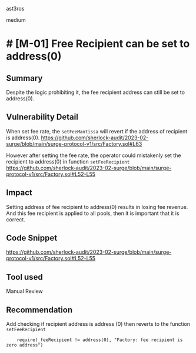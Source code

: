 ast3ros

medium

# # [M-01] Free Recipient can be set to address(0)

## Summary

Despite the logic prohibiting it, the fee recipient address can still be set to address(0).

## Vulnerability Detail

When set fee rate, the `setFeeMantissa` will revert if the address of recipient is address(0).
https://github.com/sherlock-audit/2023-02-surge/blob/main/surge-protocol-v1/src/Factory.sol#L63

However after setting the fee rate, the operator could mistakenly set the recipient to address(0) in function `setFeeRecipient`
https://github.com/sherlock-audit/2023-02-surge/blob/main/surge-protocol-v1/src/Factory.sol#L52-L55

## Impact

Setting address of fee recipient to address(0) results in losing fee revenue. And this fee recipient is applied to all pools, then it is important that it is correct.

## Code Snippet

https://github.com/sherlock-audit/2023-02-surge/blob/main/surge-protocol-v1/src/Factory.sol#L52-L55

## Tool used

Manual Review

## Recommendation

Add checking if recipient address is address (0) then reverts to the function `setFeeRecipient`

        require(_feeRecipient != address(0), "Factory: fee recipient is zero address")